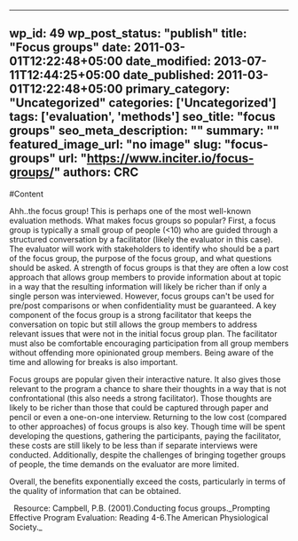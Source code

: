 
---
wp_id: 49
wp_post_status: "publish" 
title: "Focus groups"
date: 2011-03-01T12:22:48+05:00
date_modified: 2013-07-11T12:44:25+05:00
date_published: 2011-03-01T12:22:48+05:00
primary_category: "Uncategorized"
categories: ['Uncategorized'] 
tags: ['evaluation', 'methods']
seo_title: "focus groups"
seo_meta_description: ""
summary: ""
featured_image_url: "no image"
slug: "focus-groups"
url: "https://www.inciter.io/focus-groups/"
authors: CRC
---

#Content

Ahh..the focus group! This is perhaps one of the most well-known evaluation methods. What makes focus groups so popular? First, a focus group is typically a small group of people (&lt;10) who are guided through a structured conversation by a facilitator (likely the evaluator in this case). The evaluator will work with stakeholders to identify who should be a part of the focus group, the purpose of the focus group, and what questions should be asked.
A strength of focus groups is that they are often a low cost approach that allows group members to provide information about at topic in a way that the resulting information will likely be richer than if only a single person was interviewed. However, focus groups can't be used for pre/post comparisons or when confidentiality must be guaranteed. A key component of the focus group is a strong facilitator that keeps the conversation on topic but still allows the group members to address relevant issues that were not in the initial focus group plan. The facilitator must also be comfortable encouraging participation from all group members without offending more opinionated group members. Being aware of the time and allowing for breaks is also important.
<p class="MsoNormal">Focus groups are popular given their interactive nature. It also gives those relevant to the program a chance to share their thoughts in a way that is not confrontational (this also needs a strong facilitator). Those thoughts are likely to be richer than those that could be captured through paper and pencil or even a one-on-one interview. Returning to the low cost (compared to other approaches) of focus groups is also key. Though time will be spent developing the questions, gathering the participants, paying the facilitator, these costs are still likely to be less than if separate interviews were conducted. Additionally, despite the challenges of bringing together groups of people, the time demands on the evaluator are more limited.</p>
<p class="MsoNormal">Overall, the benefits exponentially exceed the costs, particularly in terms of the quality of information that can be obtained.</p>
&nbsp;
<span>Resource: Campbell, P.B. (2001).Conducting focus groups._Prompting Effective Program Evaluation: Reading 4-6.The American Physiological Society._</span><!--EndFragment-->

